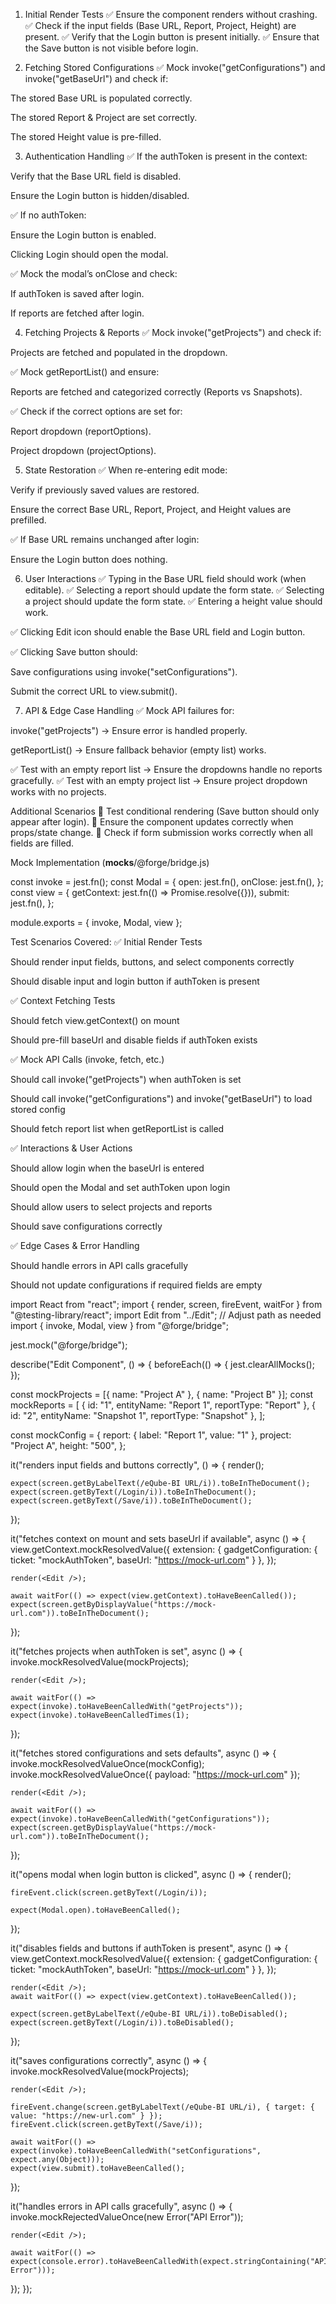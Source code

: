 1. Initial Render Tests
✅ Ensure the component renders without crashing.
✅ Check if the input fields (Base URL, Report, Project, Height) are present.
✅ Verify that the Login button is present initially.
✅ Ensure that the Save button is not visible before login.

2. Fetching Stored Configurations
✅ Mock invoke("getConfigurations") and invoke("getBaseUrl") and check if:

The stored Base URL is populated correctly.

The stored Report & Project are set correctly.

The stored Height value is pre-filled.

3. Authentication Handling
✅ If the authToken is present in the context:

Verify that the Base URL field is disabled.

Ensure the Login button is hidden/disabled.

✅ If no authToken:

Ensure the Login button is enabled.

Clicking Login should open the modal.

✅ Mock the modal’s onClose and check:

If authToken is saved after login.

If reports are fetched after login.

4. Fetching Projects & Reports
✅ Mock invoke("getProjects") and check if:

Projects are fetched and populated in the dropdown.

✅ Mock getReportList() and ensure:

Reports are fetched and categorized correctly (Reports vs Snapshots).

✅ Check if the correct options are set for:

Report dropdown (reportOptions).

Project dropdown (projectOptions).

5. State Restoration
✅ When re-entering edit mode:

Verify if previously saved values are restored.

Ensure the correct Base URL, Report, Project, and Height values are prefilled.

✅ If Base URL remains unchanged after login:

Ensure the Login button does nothing.

6. User Interactions
✅ Typing in the Base URL field should work (when editable).
✅ Selecting a report should update the form state.
✅ Selecting a project should update the form state.
✅ Entering a height value should work.

✅ Clicking Edit icon should enable the Base URL field and Login button.

✅ Clicking Save button should:

Save configurations using invoke("setConfigurations").

Submit the correct URL to view.submit().

7. API & Edge Case Handling
✅ Mock API failures for:

invoke("getProjects") → Ensure error is handled properly.

getReportList() → Ensure fallback behavior (empty list) works.

✅ Test with an empty report list → Ensure the dropdowns handle no reports gracefully.
✅ Test with an empty project list → Ensure project dropdown works with no projects.

Additional Scenarios
🔹 Test conditional rendering (Save button should only appear after login).
🔹 Ensure the component updates correctly when props/state change.
🔹 Check if form submission works correctly when all fields are filled.



Mock Implementation (__mocks__/@forge/bridge.js)

const invoke = jest.fn();
const Modal = {
  open: jest.fn(),
  onClose: jest.fn(),
};
const view = {
  getContext: jest.fn(() => Promise.resolve({})), 
  submit: jest.fn(),
};

module.exports = { invoke, Modal, view };





Test Scenarios Covered:
✅ Initial Render Tests

Should render input fields, buttons, and select components correctly

Should disable input and login button if authToken is present

✅ Context Fetching Tests

Should fetch view.getContext() on mount

Should pre-fill baseUrl and disable fields if authToken exists

✅ Mock API Calls (invoke, fetch, etc.)

Should call invoke("getProjects") when authToken is set

Should call invoke("getConfigurations") and invoke("getBaseUrl") to load stored config

Should fetch report list when getReportList is called

✅ Interactions & User Actions

Should allow login when the baseUrl is entered

Should open the Modal and set authToken upon login

Should allow users to select projects and reports

Should save configurations correctly

✅ Edge Cases & Error Handling

Should handle errors in API calls gracefully

Should not update configurations if required fields are empty




import React from "react";
import { render, screen, fireEvent, waitFor } from "@testing-library/react";
import Edit from "../Edit"; // Adjust path as needed
import { invoke, Modal, view } from "@forge/bridge";

jest.mock("@forge/bridge");

describe("Edit Component", () => {
  beforeEach(() => {
    jest.clearAllMocks();
  });

  const mockProjects = [{ name: "Project A" }, { name: "Project B" }];
  const mockReports = [
    { id: "1", entityName: "Report 1", reportType: "Report" },
    { id: "2", entityName: "Snapshot 1", reportType: "Snapshot" },
  ];

  const mockConfig = {
    report: { label: "Report 1", value: "1" },
    project: "Project A",
    height: "500",
  };

  it("renders input fields and buttons correctly", () => {
    render(<Edit />);

    expect(screen.getByLabelText(/eQube-BI URL/i)).toBeInTheDocument();
    expect(screen.getByText(/Login/i)).toBeInTheDocument();
    expect(screen.getByText(/Save/i)).toBeInTheDocument();
  });

  it("fetches context on mount and sets baseUrl if available", async () => {
    view.getContext.mockResolvedValue({
      extension: { gadgetConfiguration: { ticket: "mockAuthToken", baseUrl: "https://mock-url.com" } },
    });

    render(<Edit />);

    await waitFor(() => expect(view.getContext).toHaveBeenCalled());
    expect(screen.getByDisplayValue("https://mock-url.com")).toBeInTheDocument();
  });

  it("fetches projects when authToken is set", async () => {
    invoke.mockResolvedValue(mockProjects);

    render(<Edit />);

    await waitFor(() => expect(invoke).toHaveBeenCalledWith("getProjects"));
    expect(invoke).toHaveBeenCalledTimes(1);
  });

  it("fetches stored configurations and sets defaults", async () => {
    invoke.mockResolvedValueOnce(mockConfig);
    invoke.mockResolvedValueOnce({ payload: "https://mock-url.com" });

    render(<Edit />);

    await waitFor(() => expect(invoke).toHaveBeenCalledWith("getConfigurations"));
    expect(screen.getByDisplayValue("https://mock-url.com")).toBeInTheDocument();
  });

  it("opens modal when login button is clicked", async () => {
    render(<Edit />);
    
    fireEvent.click(screen.getByText(/Login/i));
    
    expect(Modal.open).toHaveBeenCalled();
  });

  it("disables fields and buttons if authToken is present", async () => {
    view.getContext.mockResolvedValue({
      extension: { gadgetConfiguration: { ticket: "mockAuthToken", baseUrl: "https://mock-url.com" } },
    });

    render(<Edit />);
    await waitFor(() => expect(view.getContext).toHaveBeenCalled());

    expect(screen.getByLabelText(/eQube-BI URL/i)).toBeDisabled();
    expect(screen.getByText(/Login/i)).toBeDisabled();
  });

  it("saves configurations correctly", async () => {
    invoke.mockResolvedValue(mockProjects);

    render(<Edit />);

    fireEvent.change(screen.getByLabelText(/eQube-BI URL/i), { target: { value: "https://new-url.com" } });
    fireEvent.click(screen.getByText(/Save/i));

    await waitFor(() => expect(invoke).toHaveBeenCalledWith("setConfigurations", expect.any(Object)));
    expect(view.submit).toHaveBeenCalled();
  });

  it("handles errors in API calls gracefully", async () => {
    invoke.mockRejectedValueOnce(new Error("API Error"));

    render(<Edit />);
    
    await waitFor(() => expect(console.error).toHaveBeenCalledWith(expect.stringContaining("API Error")));
  });
});


